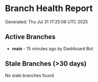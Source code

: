 # Branch Health Report
Generated: Thu Jul 31 17:25:06 UTC 2025

## Active Branches
- **main** - 15 minutes ago by Dashboard Bot

## Stale Branches (>30 days)
No stale branches found
